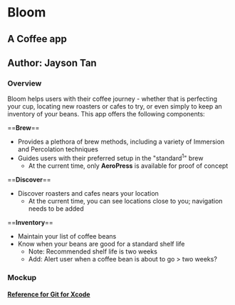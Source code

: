 # Bloom
## A Coffee app
## Author: Jayson Tan

### Overview
Bloom helps users with their coffee journey - whether that is perfecting your cup, locating new roasters or cafes to try, or even simply to keep an inventory of your beans. This app offers the following components: 

==**Brew**== 
- Provides a plethora of brew methods, including a variety of Immersion and Percolation techniques
- Guides users with their preferred setup in the "standard<sup>1</sup>" brew 
    - At the current time, only **AeroPress** is available for proof of concept

==**Discover**== 
- Discover roasters and cafes nears your location 
    - At the current time, you can see locations close to you; navigation needs to be added 
    
==**Inventory**==
- Maintain your list of coffee beans
- Know when your beans are good for a standard shelf life 
    - Note: Recommended shelf life is two weeks 
    - Add: Alert user when a coffee bean is about to go > two weeks? 

### Mockup

#### [Reference for Git for Xcode](https://www.raywenderlich.com/675-how-to-use-git-source-control-with-xcode-9#toc-anchor-008)


